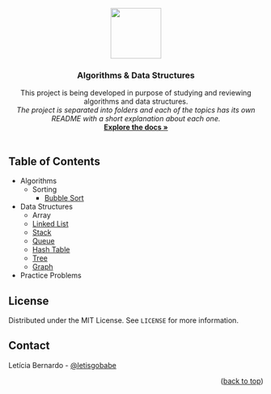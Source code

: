 <!-- [![Contributors][contributors-shield]][contributors-url]
[![Forks][forks-shield]][forks-url]
[![Stargazers][stars-shield]][stars-url]
[![Issues][issues-shield]][issues-url]
[![MIT License][license-shield]][license-url]
[![LinkedIn][linkedin-shield]][linkedin-url] -->

<br />
<div align="center">
  <a href="https://github.com/leticiabernardo/Algorithms">
    <img src="https://user-images.githubusercontent.com/13439423/156953592-87599b7b-8a85-426a-a962-db3c302a52f8.svg" width="100" />
  </a>

  <h3 align="center">Algorithms & Data Structures</h3>

  <p align="center">
    This project is being developed in purpose of studying and reviewing algorithms and data structures.
    <br />
    <i>The project is separated into folders and each of the topics has its own README with a short explanation about each one.</i>
    <br />
    <a href="https://github.com/leticiabernardo/Algorithms"><strong>Explore the docs »</strong></a>
    <br />
    <br />
  </p>
</div>

## Table of Contents

- Algorithms
  - Sorting
    - [Bubble Sort](https://github.com/leticiabernardo/Algorithms/tree/main/Algorithms/Sorting/BubbleSort)
- Data Structures
  - Array
  - [Linked List](https://github.com/leticiabernardo/Algorithms/tree/main/DataStructures/02_LinkedList)
  - [Stack](https://github.com/leticiabernardo/Algorithms/tree/main/DataStructures/03_Stack)
  - [Queue](https://github.com/leticiabernardo/Algorithms/tree/main/DataStructures/04_Queue)
  - [Hash Table](https://github.com/leticiabernardo/Algorithms/tree/main/DataStructures/05_HashTable)
  - [Tree](https://github.com/leticiabernardo/Algorithms/blob/main/DataStructures/06_Tree)
  - [Graph](https://github.com/leticiabernardo/Algorithms/tree/main/DataStructures/07_Graph)
- Practice Problems


<!-- LICENSE -->
## License

Distributed under the MIT License. See `LICENSE` for more information.


<!-- CONTACT -->
## Contact

Letícia Bernardo - [@letisgobabe](https://twitter.com/letisgobabe)

<p align="right">(<a href="#top">back to top</a>)</p>

[contributors-shield]: https://img.shields.io/github/contributors/leticiabernardo/Algorithms.svg?style=for-the-badge&color=dd342e
[contributors-url]: https://github.com/leticiabernardo/Algorithms/graphs/contributors
[forks-shield]: https://img.shields.io/github/forks/leticiabernardo/Algorithms.svg?style=for-the-badge&color=7383bf
[forks-url]: https://github.com/leticiabernardo/Algorithms/network/members
[stars-shield]: https://img.shields.io/github/stars/leticiabernardo/Algorithms.svg?style=for-the-badge
[stars-url]: https://github.com/leticiabernardo/Algorithms/stargazers
[issues-shield]: https://img.shields.io/github/issues/leticiabernardo/Algorithms.svg?style=for-the-badge
[issues-url]: https://github.com/leticiabernardo/Algorithms/issues
[license-shield]: https://img.shields.io/github/license/leticiabernardo/Algorithms.svg?style=for-the-badge&color=41b05b
[license-url]: https://github.com/leticiabernardo/Algorithms/blob/master/LICENSE.txt
[linkedin-shield]: https://img.shields.io/badge/-LinkedIn-black.svg?style=for-the-badge&logo=linkedin&colorB=555
[linkedin-url]: https://linkedin.com/in/lebernardo

<!-- LINKS AND CREDITS -->

<!-- FREE ICON: https://www.svgrepo.com/svg/184723/analytics -->
<!-- MARKDOWN LINKS & IMAGES: https://www.markdownguide.org/basic-syntax/#reference-style-links -->
<!-- README.md TEMPLATE: https://github.com/othneildrew/Best-README-Template -->
<!-- SHIELDS: https://shields.io/ -->
